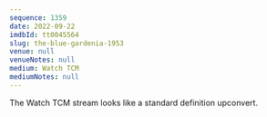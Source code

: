 ```yaml
---
sequence: 1359
date: 2022-09-22
imdbId: tt0045564
slug: the-blue-gardenia-1953
venue: null
venueNotes: null
medium: Watch TCM
mediumNotes: null
---
```


The Watch TCM stream looks like a standard definition upconvert.
